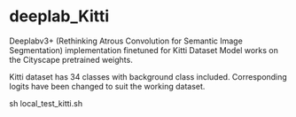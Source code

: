 # deeplab_Kitti

Deeplabv3+ (Rethinking Atrous Convolution for Semantic Image Segmentation) implementation finetuned for Kitti Dataset
Model works on the Cityscape pretrained weights. 

Kitti dataset has 34 classes with background class included. Corresponding logits have been changed to suit the working dataset.

sh local_test_kitti.sh
